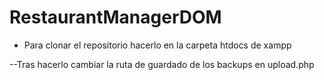 # RestaurantManagerDOM

- Para clonar el repositorio hacerlo en la carpeta htdocs de xampp

--Tras hacerlo cambiar la ruta de guardado de los backups en upload.php
